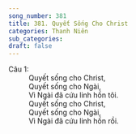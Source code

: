 ```yaml
---
song_number: 381
title: 381. Quyết Sống Cho Christ
categories: Thanh Niên
sub_categories: 
draft: false
---
```

<dl><dt>Câu 1:</dt><dd data-verse="1">Quyết sống cho Christ, <br/>Quyết sống cho Ngài, <br/>Vì Ngài đã cứu linh hồn tôi. <br/>Quyết sống cho Christ, <br/>Quyết sống cho Ngài, <br/>Vì Ngài đã cứu linh hồn rồi. </dd></dl>